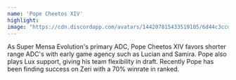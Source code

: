 ```yaml
---
name: 'Pope Cheetos XIV'
highlight: 
image: "https://cdn.discordapp.com/avatars/144207815433519105/6d44c3ccd038db7a82f7c22496a7f8cf.webp"
---
```


As Super Mensa Evolution's primary ADC, Pope Cheetos XIV favors shorter range ADC's with early game agency such as Lucian and Samira. Pope also plays Lux support, giving his team flexibility in draft. Recently Pope has been finding success on Zeri with a 70% winrate in ranked.